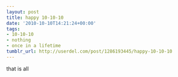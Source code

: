 ```yaml
---
layout: post
title: happy 10-10-10
date: '2010-10-10T14:21:24+00:00'
tags:
- 10-10-10
- nothing
- once in a lifetime
tumblr_url: http://userdel.com/post/1286193445/happy-10-10-10
---
```

that is all
